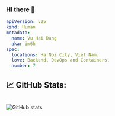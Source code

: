 ### Hi there 👋

```yaml
apiVersion: v25
kind: Human 
metadata:
  name: Vu Hai Dang
  aka: im6h
spec:
  locations: Ha Noi City, Viet Nam.
  love: Backend, DevOps and Containers.
  number: 7
```

## &#x1f4c8; GitHub Stats:

<div style="display:flex">

<!-- ![GitHub metrics](https://metrics.lecoq.io/im6h) -->

![GitHub stats](https://github-readme-stats.vercel.app/api?username=im6h&show_icons=true&theme=github_dark)

<!-- ![Vu's github stats](https://github-readme-stats.vercel.app/api/top-langs?username=im6h&count_private=false&show_icons=true&theme=onedark) -->

</div>
